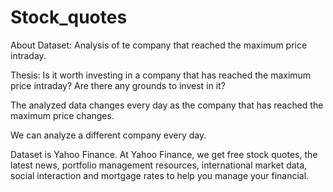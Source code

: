 # Stock_quotes
About Dataset:
Analysis of te company that reached the maximum price intraday.

Thesis: Is it worth investing in a company that has reached the maximum price intraday? Are there any grounds to invest in it?

The analyzed data changes every day as the company that has reached the maximum price changes.

We can analyze a different company every day.

Dataset is Yahoo Finance. At Yahoo Finance, we get free stock quotes, the latest news, portfolio management resources, international market data, social interaction and mortgage rates to help you manage your financial.
